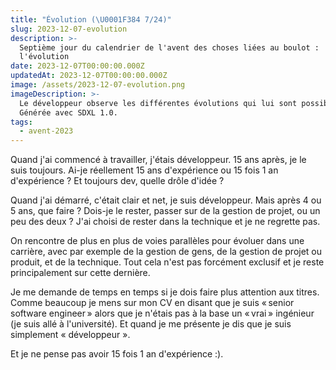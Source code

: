 ```yaml
---
title: "Évolution (\U0001F384 7/24)"
slug: 2023-12-07-evolution
description: >-
  Septième jour du calendrier de l'avent des choses liées au boulot :
  l'évolution
date: 2023-12-07T00:00:00.000Z
updatedAt: 2023-12-07T00:00:00.000Z
image: /assets/2023-12-07-evolution.png
imageDescription: >-
  Le développeur observe les différentes évolutions qui lui sont possible.
  Générée avec SDXL 1.0.
tags:
  - avent-2023
---
```


Quand j'ai commencé à travailler, j'étais développeur. 15 ans après, je le suis toujours. Ai-je réellement 15 ans d'expérience ou 15 fois 1 an d'expérience ? Et toujours dev, quelle drôle d'idée ?

Quand j'ai démarré, c'était clair et net, je suis développeur. Mais après 4 ou 5 ans, que faire ? Dois-je le rester, passer sur de la gestion de projet, ou un peu des deux ? J'ai choisi de rester dans la technique et je ne regrette pas.

On rencontre de plus en plus de voies parallèles pour évoluer dans une carrière, avec par exemple de la gestion de gens, de la gestion de projet ou produit, et de la technique. Tout cela n'est pas forcément exclusif et je reste principalement sur cette dernière.

Je me demande de temps en temps si je dois faire plus attention aux titres. Comme beaucoup je mens sur mon CV en disant que je suis « senior software engineer » alors que je n'étais pas à la base un « vrai » ingénieur (je suis allé à l'université). Et quand je me présente je dis que je suis simplement « développeur ».

Et je ne pense pas avoir 15 fois 1 an d'expérience :).
